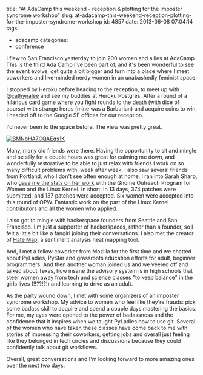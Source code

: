 title: "At AdaCamp this weekend - reception & plotting for the imposter syndrome workshop"
slug: at-adacamp-this-weekend-reception-plotting-for-the-imposter-syndrome-workshop
id: 4857
date: 2013-06-08 07:04:14
tags: 
- adacamp
categories: 
- conference

I flew to San Francisco yesterday to join 200 women and allies at AdaCamp. This is the third Ada Camp I've been part of, and it's been wonderful to see the event evolve, get quite a bit bigger and turn into a place where I meet coworkers and like-minded nerdy women in an unabashedly feminist space.

I stopped by Heroku before heading to the reception, to meet up with @[cathynalee](http://twitter.com/cathynalee) and see my buddies at Heroku Postgres. After a round of a hilarious card game where you fight rounds to the death (with dice of course) with strange heros (mine was a Barbarian) and acquire coins to win, I headed off to the Google SF offices for our reception.

I'd never been to the space before. The view was pretty great.

[![BMNbHA7CQAEqs1K](http://www.chesnok.com/daily/wp-content/uploads/2013/06/BMNbHA7CQAEqs1K-300x223.jpg)](https://twitter.com/trayc7/status/343218172670918656/photo/1)

Many, many old friends were there. Having the opportunity to sit and mingle and be silly for a couple hours was great for calming me down, and wonderfully restorative to be able to just relax with friends I work on so many difficult problems with, week after week. I also saw several friends from Portland, who I don't see often enough at home. I ran into Sarah Sharp, who [gave me the stats on her work](http://sarah.thesharps.us/2013/05/23/%EF%BB%BF%EF%BB%BFopw-update/) with the Gnome Outreach Program for Women and the Linux Kernel. In short: In 13 days, 374 patches were submitted, and 137 patches were accepted. Six women were accepted into this round of OPW. Fantastic work on the part of the Linux Kernel contributors and all the women who applied.

I also got to mingle with hackerspace founders from Seattle and San Francisco. I'm just a supporter of hackerspaces, rather than a founder, so I felt a little bit like a fangirl joining their conversations. I also met the creator of [Hate Map](http://users.humboldt.edu/mstephens/hate/hate_map.html), a sentiment analysis heat mapping tool.

And, I met a fellow coworker from Mozilla for the first time and we chatted about PyLadies, PyStar and grassroots education efforts for adult, beginner programmers. And then another woman joined us and we veered off and talked about Texas, how insane the advisory system is in high schools that steer women away from tech and science classes "to keep balance" in the girls lives (!!??!?!) and learning to drive as an adult.

As the party wound down, I met with some organizers of an imposter syndrome workshop. My advice to women who feel like they're frauds: pick some badass skill to acquire and spend a couple days mastering the basics. For me, my eyes were opened to the power of badassness and the confidence that it inspires when we taught PyLadies how to use git. Several of the women who have taken these classes have come back to me with stories of impressing their coworkers, getting jobs and overall just feeling like they belonged in tech circles and discussions because they could confidently talk about git workflows.

Overall, great conversations and I'm looking forward to more amazing ones over the next two days.
